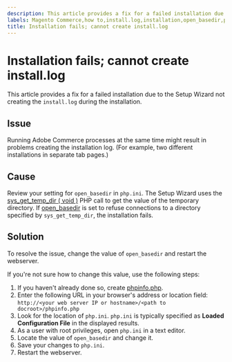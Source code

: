 ```yaml
---
description: This article provides a fix for a failed installation due to the Setup Wizard not creating the `install.log` during the installation.
labels: Magento Commerce,how to,install.log,installation,open_basedir,php.ini,phpinfo.php,setup,wizard,Adobe Commerce
title: Installation fails; cannot create install.log
---
```


# Installation fails; cannot create install.log

This article provides a fix for a failed installation due to the Setup Wizard not creating the `install.log` during the installation.

## Issue

Running Adobe Commerce processes at the same time might result in problems creating the installation log. (For example, two different installations in separate tab pages.)

## Cause

Review your setting for `open_basedir` in `php.ini`. The Setup Wizard uses the [sys\_get\_temp\_dir ( void )](http://php.net/manual/en/function.sys-get-temp-dir.php) PHP call to get the value of the temporary directory. If [open\_basedir](http://php.net/manual/en/ini.core.php#ini.open-basedir) is set to refuse connections to a directory specified by `sys_get_temp_dir`, the installation fails.

## Solution

To resolve the issue, change the value of `open_basedir` and restart the webserver.

If you're not sure how to change this value, use the following steps:

1. If you haven't already done so, create [phpinfo.php](https://devdocs.magento.com/guides/v2.3/install-gde/prereq/optional.html#install-optional-phpinfo).
1. Enter the following URL in your browser's address or location field: `http://<your web server IP or hostname>/<path to docroot>/phpinfo.php`     
1. Look for the location of `php.ini`.     `php.ini` is typically specified as **Loaded Configuration File** in the displayed results.    
1. As a user with root privileges, open `php.ini` in a text editor.    
1. Locate the value of `open_basedir` and change it.
1. Save your changes to `php.ini`.
1. Restart the webserver.